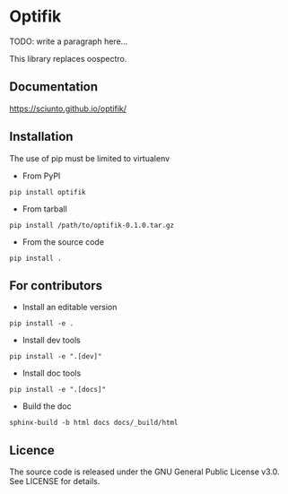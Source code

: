 # Optifik

TODO: write a paragraph here...


This library replaces oospectro.

## Documentation

<https://sciunto.github.io/optifik/>

## Installation

The use of pip must be limited to virtualenv


* From PyPI
```
pip install optifik
```

* From tarball
```
pip install /path/to/optifik-0.1.0.tar.gz
```

* From the source code
```
pip install .
```


## For contributors

* Install an editable version
```
pip install -e .
```

* Install dev tools
```
pip install -e ".[dev]"
```

* Install doc tools
```
pip install -e ".[docs]"
```

* Build the doc
```
sphinx-build -b html docs docs/_build/html
```

## Licence

The source code is released under the GNU General Public License v3.0.
See LICENSE for details.
